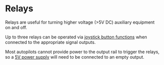 # Relays

Relays are useful for turning higher voltage (>5V DC) auxiliary equipment on and off. 

Up to three relays can be operated via [joystick button functions](/operators-manual/button-functions.html) when connected to the appropriate signal outputs. 

Most autopilots cannot provide power to the output rail to trigger the relays, so a [5V power supply](https://bluerobotics.com/store/comm-control-power/elec-packages/bec-5v6a-r1/) will need to be connected to an empty output.




